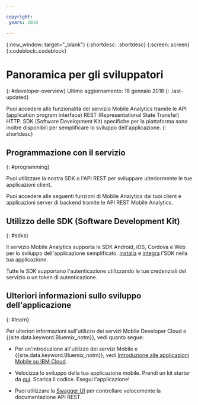 ```yaml
---

copyright:
 years: 2018

---
```


{:new_window: target="_blank"}
{:shortdesc: .shortdesc}
{:screen:.screen}
{:codeblock:.codeblock}

# Panoramica per gli sviluppatori 
{: #developer-overview}
Ultimo aggiornamento: 18 gennaio 2018
{: .last-updated}

Puoi accedere alle funzionalità del servizio Mobile Analytics tramite le API (application program interface) REST (Representational State Transfer) HTTP. SDK (Software Development Kit) specifiche per la piattaforma sono inoltre disponibili per semplificare lo sviluppo dell'applicazione.
{: shortdesc}

## Programmazione con il servizio 
{: #programming}

Puoi utilizzare la nostra SDK o l'API REST per sviluppare ulteriormente le tue applicazioni client. 

Puoi accedere alle seguenti funzioni di Mobile Analytics dai tuoi client e applicazioni server di backend tramite le API REST Mobile Analytics.

## Utilizzo delle SDK (Software Development Kit) 
{: #sdks}

Il servizio Mobile Analytics supporta le SDK Android, iOS, Cordova e Web per lo sviluppo dell'applicazione semplificato. [Installa](available-client-sdk.html) e [integra](install-client-sdk.html) l'SDK nella tua applicazione. 

Tutte le SDK supportano l'autenticazione utilizzando le tue credenziali del servizio o un token di autenticazione. 

## Ulteriori informazioni sullo sviluppo dell'applicazione 
{: #learn}

Per ulteriori informazioni sull'utilizzo dei servizi Mobile Developer Cloud e {{site.data.keyword.Bluemix_notm}}, vedi quanto segue: 

-   Per un'introduzione all'utilizzo dei servizi Mobile e {{site.data.keyword.Bluemix_notm}}, vedi [Introduzione alle applicazioni Mobile su IBM Cloud](/docs/services/mobile/index.html). 

-   Velocizza lo sviluppo della tua applicazione mobile. Prendi un kit starter da [qui](https://console.bluemix.net/developer/mobile/dashboard). Scarica il codice. Esegui l'applicazione! 

-	Puoi utilizzare la [Swagger UI](https://mobile-analytics-dashboard.ng.bluemix.net/analytics-service/) per controllare velocemente la documentazione API REST.
